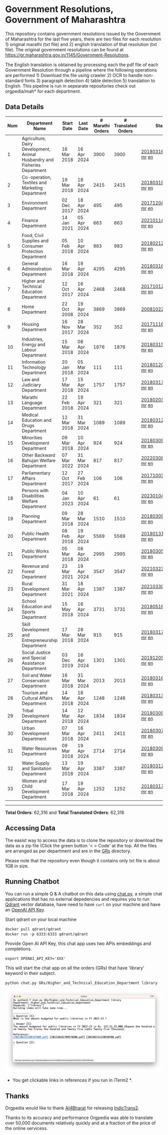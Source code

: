 # Government Resolutions, Government of Maharashtra

This repository contains government resolutions issued by the Government of Maharashtra for the last five years, there are two files for each resolution 1) original marathi (txt file) and 2) english translation of that resolution (txt file). The original government resolutions can be found at https://gr.maharashtra.gov.in/1145/Government-Resolutions.

The English translation is obtained by processing each the pdf file of each Government Resolution through a pipeline where the following operations are performed 1) Download the file using crawler 2) OCR to handle non-standard fonts 3) paragraph detection 4) table  detection 5) translation to English. This pipeline is run in sepearate repositories check out orgpedia/mah* for each department.


## Data Details

| Num | Department Name | Start Date | Last Date | # Marathi Orders | # Translated Orders | Starting Order | Last Order |
| --- | --------------- | ---------- | --------- | ---------------- | ------------------- | -------------- | ---------- |
| 1 | Agriculture, Dairy Development, Animal Husbandry and Fisheries Department | 16 Mar 2018 | 16 Apr 2024 | 3900 | 3900 | [201803161624182101.pdf](https://gr.maharashtra.gov.in/Site/Upload/Government%20Resolutions/English/201803161624182101.pdf) [mr](GRs/Agriculture,_Dairy_Development,_Animal_Husbandry_and_Fisheries_Department/201803161624182101.pdf.mr.txt) [en](GRs/Agriculture,_Dairy_Development,_Animal_Husbandry_and_Fisheries_Department/201803161624182101.pdf.en.txt) | [202404161559465701.pdf](https://gr.maharashtra.gov.in/Site/Upload/Government%20Resolutions/English/202404161559465701.pdf) [mr](GRs/Agriculture,_Dairy_Development,_Animal_Husbandry_and_Fisheries_Department/202404161559465701.pdf.mr.txt) [en](GRs/Agriculture,_Dairy_Development,_Animal_Husbandry_and_Fisheries_Department/202404161559465701.pdf.en.txt) |
| 2 | Co-operation, Textiles and Marketing Department | 19 Mar 2018 | 18 Apr 2024 | 2415 | 2415 | [201803191257576702.pdf](https://gr.maharashtra.gov.in/Site/Upload/Government%20Resolutions/English/201803191257576702.pdf) [mr](GRs/Co-operation,_Textiles_and_Marketing_Department/201803191257576702.pdf.mr.txt) [en](GRs/Co-operation,_Textiles_and_Marketing_Department/201803191257576702.pdf.en.txt) | [202404181317180302.pdf](https://gr.maharashtra.gov.in/Site/Upload/Government%20Resolutions/English/202404181317180302.pdf) [mr](GRs/Co-operation,_Textiles_and_Marketing_Department/202404181317180302.pdf.mr.txt) [en](GRs/Co-operation,_Textiles_and_Marketing_Department/202404181317180302.pdf.en.txt) |
| 3 | Environment Department | 02 Dec 2017 | 18 Apr 2024 | 495 | 495 | [201712041147216904.pdf](https://gr.maharashtra.gov.in/Site/Upload/Government%20Resolutions/English/201712041147216904.pdf) [mr](GRs/Environment_Department/201712041147216904.pdf.mr.txt) [en](GRs/Environment_Department/201712041147216904.pdf.en.txt) | [202404181458234804.pdf](https://gr.maharashtra.gov.in/Site/Upload/Government%20Resolutions/English/202404181458234804.pdf) [mr](GRs/Environment_Department/202404181458234804.pdf.mr.txt) [en](GRs/Environment_Department/202404181458234804.pdf.en.txt) |
| 4 | Finance Department | 14 Jan 2021 | 05 Apr 2024 | 663 | 663 | [202101141237329905.pdf](https://gr.maharashtra.gov.in/Site/Upload/Government%20Resolutions/English/202101141237329905.pdf) [mr](GRs/Finance_Department/202101141237329905.pdf.mr.txt) [en](GRs/Finance_Department/202101141237329905.pdf.en.txt) | [202404051623304305.pdf](https://gr.maharashtra.gov.in/Site/Upload/Government%20Resolutions/English/202404051623304305.pdf) [mr](GRs/Finance_Department/202404051623304305.pdf.mr.txt) [en](GRs/Finance_Department/202404051623304305.pdf.en.txt) |
| 5 | Food, Civil Supplies and Consumer Protection Department | 05 Feb 2018 | 10 Apr 2024 | 983 | 983 | [201802121244545806.pdf](https://gr.maharashtra.gov.in/Site/Upload/Government%20Resolutions/English/201802121244545806.pdf) [mr](GRs/Food,_Civil_Supplies_and_Consumer_Protection_Department/201802121244545806.pdf.mr.txt) [en](GRs/Food,_Civil_Supplies_and_Consumer_Protection_Department/201802121244545806.pdf.en.txt) | [202404101813448506.pdf](https://gr.maharashtra.gov.in/Site/Upload/Government%20Resolutions/English/202404101813448506.pdf) [mr](GRs/Food,_Civil_Supplies_and_Consumer_Protection_Department/202404101813448506.pdf.mr.txt) [en](GRs/Food,_Civil_Supplies_and_Consumer_Protection_Department/202404101813448506.pdf.en.txt) |
| 6 | General Administration Department | 16 Mar 2018 | 19 Apr 2024 | 4295 | 4295 | [201803161224022707.pdf](https://gr.maharashtra.gov.in/Site/Upload/Government%20Resolutions/English/201803161224022707.pdf) [mr](GRs/General_Administration_Department/201803161224022707.pdf.mr.txt) [en](GRs/General_Administration_Department/201803161224022707.pdf.en.txt) | [202404191106416607.pdf](https://gr.maharashtra.gov.in/Site/Upload/Government%20Resolutions/English/202404191106416607.pdf) [mr](GRs/General_Administration_Department/202404191106416607.pdf.mr.txt) [en](GRs/General_Administration_Department/202404191106416607.pdf.en.txt) |
| 7 | Higher and Technical Education Department | 12 Oct 2017 | 16 Apr 2024 | 2468 | 2468 | [201710121514029708.pdf](https://gr.maharashtra.gov.in/Site/Upload/Government%20Resolutions/English/201710121514029708.pdf) [mr](GRs/Higher_and_Technical_Education_Department/201710121514029708.pdf.mr.txt) [en](GRs/Higher_and_Technical_Education_Department/201710121514029708.pdf.en.txt) | [202404161255130808.pdf](https://gr.maharashtra.gov.in/Site/Upload/Government%20Resolutions/English/202404161255130808.pdf) [mr](GRs/Higher_and_Technical_Education_Department/202404161255130808.pdf.mr.txt) [en](GRs/Higher_and_Technical_Education_Department/202404161255130808.pdf.en.txt) |
| 8 | Home Department | 22 Oct 2008 | 19 Apr 2024 | 3869 | 3869 | [20081022.pdf](https://gr.maharashtra.gov.in/Site/Upload/Government%20Resolutions/English/20081022.pdf) [mr](GRs/Home_Department/20081022.pdf.mr.txt) [en](GRs/Home_Department/20081022.pdf.en.txt) | [202404191619029329.pdf](https://gr.maharashtra.gov.in/Site/Upload/Government%20Resolutions/English/202404191619029329.........pdf) [mr](GRs/Home_Department/202404191619029329.pdf.mr.txt) [en](GRs/Home_Department/202404191619029329.pdf.en.txt) |
| 9 | Housing Department | 16 Nov 2017 | 28 Mar 2024 | 352 | 352 | [201711161447076609.pdf](https://gr.maharashtra.gov.in/Site/Upload/Government%20Resolutions/English/201711161447076609.pdf) [mr](GRs/Housing_Department/201711161447076609.pdf.mr.txt) [en](GRs/Housing_Department/201711161447076609.pdf.en.txt) | [202403281255554909.pdf](https://gr.maharashtra.gov.in/Site/Upload/Government%20Resolutions/English/202403281255554909.pdf) [mr](GRs/Housing_Department/202403281255554909.pdf.mr.txt) [en](GRs/Housing_Department/202403281255554909.pdf.en.txt) |
| 10 | Industries, Energy and Labour Department | 15 Mar 2018 | 08 Apr 2024 | 1876 | 1876 | [201803151204055010.pdf](https://gr.maharashtra.gov.in/Site/Upload/Government%20Resolutions/English/201803151204055010.pdf) [mr](GRs/Industries,_Energy_and_Labour_Department/201803151204055010.pdf.mr.txt) [en](GRs/Industries,_Energy_and_Labour_Department/201803151204055010.pdf.en.txt) | [202404081506368810.pdf](https://gr.maharashtra.gov.in/Site/Upload/Government%20Resolutions/English/202404081506368810.pdf) [mr](GRs/Industries,_Energy_and_Labour_Department/202404081506368810.pdf.mr.txt) [en](GRs/Industries,_Energy_and_Labour_Department/202404081506368810.pdf.en.txt) |
| 11 | Information Technology Department | 20 Jan 2018 | 05 Mar 2024 | 111 | 111 | [201801201843024511.pdf](https://gr.maharashtra.gov.in/Site/Upload/Government%20Resolutions/English/201801201843024511.pdf) [mr](GRs/Information_Technology_Department/201801201843024511.pdf.mr.txt) [en](GRs/Information_Technology_Department/201801201843024511.pdf.en.txt) | [202403051249430211.pdf](https://gr.maharashtra.gov.in/Site/Upload/Government%20Resolutions/English/202403051249430211.pdf) [mr](GRs/Information_Technology_Department/202403051249430211.pdf.mr.txt) [en](GRs/Information_Technology_Department/202403051249430211.pdf.en.txt) |
| 12 | Law and Judiciary Department | 17 Mar 2018 | 15 Apr 2024 | 1757 | 1757 | [201803171129290212.pdf](https://gr.maharashtra.gov.in/Site/Upload/Government%20Resolutions/English/201803171129290212.pdf) [mr](GRs/Law_and_Judiciary_Department/201803171129290212.pdf.mr.txt) [en](GRs/Law_and_Judiciary_Department/201803171129290212.pdf.en.txt) | [202404151631579812.pdf](https://gr.maharashtra.gov.in/Site/Upload/Government%20Resolutions/English/202404151631579812.pdf) [mr](GRs/Law_and_Judiciary_Department/202404151631579812.pdf.mr.txt) [en](GRs/Law_and_Judiciary_Department/202404151631579812.pdf.en.txt) |
| 13 | Marathi Language Department | 22 Feb 2018 | 19 Apr 2024 | 321 | 321 | [201802031549154233.pdf](https://gr.maharashtra.gov.in/Site/Upload/Government%20Resolutions/English/201802031549154233.pdf) [mr](GRs/Marathi_Language_Department/201802031549154233.pdf.mr.txt) [en](GRs/Marathi_Language_Department/201802031549154233.pdf.en.txt) | [202404191657323233.pdf](https://gr.maharashtra.gov.in/Site/Upload/Government%20Resolutions/English/202404191657323233.pdf) [mr](GRs/Marathi_Language_Department/202404191657323233.pdf.mr.txt) [en](GRs/Marathi_Language_Department/202404191657323233.pdf.en.txt) |
| 14 | Medical Education and Drugs Department | 12 Mar 2018 | 31 Mar 2024 | 1089 | 1089 | [201803121137094813.pdf](https://gr.maharashtra.gov.in/Site/Upload/Government%20Resolutions/English/201803121137094813.pdf) [mr](GRs/Medical_Education_and_Drugs_Department/201803121137094813.pdf.mr.txt) [en](GRs/Medical_Education_and_Drugs_Department/201803121137094813.pdf.en.txt) | [202403311912520713.pdf](https://gr.maharashtra.gov.in/Site/Upload/Government%20Resolutions/English/202403311912520713.pdf) [mr](GRs/Medical_Education_and_Drugs_Department/202403311912520713.pdf.mr.txt) [en](GRs/Medical_Education_and_Drugs_Department/202403311912520713.pdf.en.txt) |
| 15 | Minorities Development Department | 09 Mar 2018 | 10 Apr 2024 | 924 | 924 | [201803091218355314.pdf](https://gr.maharashtra.gov.in/Site/Upload/Government%20Resolutions/English/201803091218355314.pdf) [mr](GRs/Minorities_Development_Department/201803091218355314.pdf.mr.txt) [en](GRs/Minorities_Development_Department/201803091218355314.pdf.en.txt) | [202404101455460814.pdf](https://gr.maharashtra.gov.in/Site/Upload/Government%20Resolutions/English/202404101455460814.pdf) [mr](GRs/Minorities_Development_Department/202404101455460814.pdf.mr.txt) [en](GRs/Minorities_Development_Department/202404101455460814.pdf.en.txt) |
| 16 | Other Backward Bahujan Welfare Department | 07 Mar 2022 | 31 Mar 2024 | 817 | 817 | [202203081752439334.pdf](https://gr.maharashtra.gov.in/Site/Upload/Government%20Resolutions/English/202203081752439334.pdf) [mr](GRs/Other_Backward_Bahujan_Welfare_Department/202203081752439334.pdf.mr.txt) [en](GRs/Other_Backward_Bahujan_Welfare_Department/202203081752439334.pdf.en.txt) | [202404021242002234.pdf](https://gr.maharashtra.gov.in/Site/Upload/Government%20Resolutions/English/202404021242002234.pdf) [mr](GRs/Other_Backward_Bahujan_Welfare_Department/202404021242002234.pdf.mr.txt) [en](GRs/Other_Backward_Bahujan_Welfare_Department/202404021242002234.pdf.en.txt) |
| 17 | Parliamentary Affairs Department | 12 Oct 2017 | 27 Feb 2024 | 106 | 106 | [201710031642378615.pdf](https://gr.maharashtra.gov.in/Site/Upload/Government%20Resolutions/English/201710031642378615.pdf) [mr](GRs/Parliamentary_Affairs_Department/201710031642378615.pdf.mr.txt) [en](GRs/Parliamentary_Affairs_Department/201710031642378615.pdf.en.txt) | [202402271500283915.pdf](https://gr.maharashtra.gov.in/Site/Upload/Government%20Resolutions/English/202402271500283915.pdf) [mr](GRs/Parliamentary_Affairs_Department/202402271500283915.pdf.mr.txt) [en](GRs/Parliamentary_Affairs_Department/202402271500283915.pdf.en.txt) |
| 18 | Persons with Disabilities Welfare Department | 04 Jan 2023 | 10 Apr 2024 | 61 | 61 | [202301041906309635.pdf](https://gr.maharashtra.gov.in/Site/Upload/Government%20Resolutions/English/202301041906309635.pdf) [mr](GRs/Persons_with_Disabilities_Welfare_Department/202301041906309635.pdf.mr.txt) [en](GRs/Persons_with_Disabilities_Welfare_Department/202301041906309635.pdf.en.txt) | [202404101258220535.pdf](https://gr.maharashtra.gov.in/Site/Upload/Government%20Resolutions/English/202404101258220535.pdf) [mr](GRs/Persons_with_Disabilities_Welfare_Department/202404101258220535.pdf.mr.txt) [en](GRs/Persons_with_Disabilities_Welfare_Department/202404101258220535.pdf.en.txt) |
| 19 | Planning Department | 09 Mar 2018 | 28 Mar 2024 | 1510 | 1510 | [201803091441032716.pdf](https://gr.maharashtra.gov.in/Site/Upload/Government%20Resolutions/English/201803091441032716.pdf) [mr](GRs/Planning_Department/201803091441032716.pdf.mr.txt) [en](GRs/Planning_Department/201803091441032716.pdf.en.txt) | [202403281801217116.pdf](https://gr.maharashtra.gov.in/Site/Upload/Government%20Resolutions/English/202403281801217116.pdf) [mr](GRs/Planning_Department/202403281801217116.pdf.mr.txt) [en](GRs/Planning_Department/202403281801217116.pdf.en.txt) |
| 20 | Public Health Department | 08 Feb 2018 | 19 Apr 2024 | 5569 | 5569 | [201801311722275417.pdf](https://gr.maharashtra.gov.in/Site/Upload/Government%20Resolutions/English/201801311722275417.pdf) [mr](GRs/Public_Health_Department/201801311722275417.pdf.mr.txt) [en](GRs/Public_Health_Department/201801311722275417.pdf.en.txt) | [202404181835303317.pdf](https://gr.maharashtra.gov.in/Site/Upload/Government%20Resolutions/English/202404181835303317.pdf) [mr](GRs/Public_Health_Department/202404181835303317.pdf.mr.txt) [en](GRs/Public_Health_Department/202404181835303317.pdf.en.txt) |
| 21 | Public Works Department | 05 Mar 2018 | 08 Apr 2024 | 2995 | 2995 | [201803051515468118.pdf](https://gr.maharashtra.gov.in/Site/Upload/Government%20Resolutions/English/201803051515468118.pdf) [mr](GRs/Public_Works_Department/201803051515468118.pdf.mr.txt) [en](GRs/Public_Works_Department/201803051515468118.pdf.en.txt) | [202404081723012118.pdf](https://gr.maharashtra.gov.in/Site/Upload/Government%20Resolutions/English/202404081723012118.pdf) [mr](GRs/Public_Works_Department/202404081723012118.pdf.mr.txt) [en](GRs/Public_Works_Department/202404081723012118.pdf.en.txt) |
| 22 | Revenue and Forest Department | 23 Mar 2021 | 19 Apr 2024 | 3547 | 3547 | [202103231328393119.pdf](https://gr.maharashtra.gov.in/Site/Upload/Government%20Resolutions/English/202103231328393119.pdf) [mr](GRs/Revenue_and_Forest_Department/202103231328393119.pdf.mr.txt) [en](GRs/Revenue_and_Forest_Department/202103231328393119.pdf.en.txt) | [202404191724010119.pdf](https://gr.maharashtra.gov.in/Site/Upload/Government%20Resolutions/English/202404191724010119.pdf) [mr](GRs/Revenue_and_Forest_Department/202404191724010119.pdf.mr.txt) [en](GRs/Revenue_and_Forest_Department/202404191724010119.pdf.en.txt) |
| 23 | Rural Development Department | 31 Mar 2021 | 18 Apr 2024 | 1387 | 1387 | [202103301021181120.pdf](https://gr.maharashtra.gov.in/Site/Upload/Government%20Resolutions/English/202103301021181120.pdf) [mr](GRs/Rural_Development_Department/202103301021181120.pdf.mr.txt) [en](GRs/Rural_Development_Department/202103301021181120.pdf.en.txt) | [202404101623294620.pdf](https://gr.maharashtra.gov.in/Site/Upload/Government%20Resolutions/English/202404101623294620.pdf) [mr](GRs/Rural_Development_Department/202404101623294620.pdf.mr.txt) [en](GRs/Rural_Development_Department/202404101623294620.pdf.en.txt) |
| 24 | School Education and Sports Department | 15 May 2018 | 16 Apr 2024 | 3731 | 3731 | [201805161114241221.pdf](https://gr.maharashtra.gov.in/Site/Upload/Government%20Resolutions/English/201805161114241221.pdf) [mr](GRs/School_Education_and_Sports_Department/201805161114241221.pdf.mr.txt) [en](GRs/School_Education_and_Sports_Department/201805161114241221.pdf.en.txt) | [202404161809263921.pdf](https://gr.maharashtra.gov.in/Site/Upload/Government%20Resolutions/English/202404161809263921.pdf) [mr](GRs/School_Education_and_Sports_Department/202404161809263921.pdf.mr.txt) [en](GRs/School_Education_and_Sports_Department/202404161809263921.pdf.en.txt) |
| 25 | Skill Development and Entrepreneurship Department | 17 Mar 2018 | 28 Mar 2024 | 915 | 915 | [201803171322099003.pdf](https://gr.maharashtra.gov.in/Site/Upload/Government%20Resolutions/English/201803171322099003.pdf) [mr](GRs/Skill_Development_and_Entrepreneurship_Department/201803171322099003.pdf.mr.txt) [en](GRs/Skill_Development_and_Entrepreneurship_Department/201803171322099003.pdf.en.txt) | [202403281217542303.pdf](https://gr.maharashtra.gov.in/Site/Upload/Government%20Resolutions/English/202403281217542303.pdf) [mr](GRs/Skill_Development_and_Entrepreneurship_Department/202403281217542303.pdf.mr.txt) [en](GRs/Skill_Development_and_Entrepreneurship_Department/202403281217542303.pdf.en.txt) |
| 26 | Social Justice and Special Assistance Department | 03 Dec 2019 | 16 Apr 2024 | 1301 | 1301 | [201912051107011622.pdf](https://gr.maharashtra.gov.in/Site/Upload/Government%20Resolutions/English/201912051107011622.pdf) [mr](GRs/Social_Justice_and_Special_Assistance_Department/201912051107011622.pdf.mr.txt) [en](GRs/Social_Justice_and_Special_Assistance_Department/201912051107011622.pdf.en.txt) | [202404161419000822.pdf](https://gr.maharashtra.gov.in/Site/Upload/Government%20Resolutions/English/202404161419000822.pdf) [mr](GRs/Social_Justice_and_Special_Assistance_Department/202404161419000822.pdf.mr.txt) [en](GRs/Social_Justice_and_Special_Assistance_Department/202404161419000822.pdf.en.txt) |
| 27 | Soil and Water Conservation Department | 16 Mar 2018 | 31 Mar 2024 | 2013 | 2013 | [201803161247582426.pdf](https://gr.maharashtra.gov.in/Site/Upload/Government%20Resolutions/English/201803161247582426.pdf) [mr](GRs/Soil_and_Water_Conservation_Department/201803161247582426.pdf.mr.txt) [en](GRs/Soil_and_Water_Conservation_Department/201803161247582426.pdf.en.txt) | [202403311637210026.pdf](https://gr.maharashtra.gov.in/Site/Upload/Government%20Resolutions/English/202403311637210026.....pdf) [mr](GRs/Soil_and_Water_Conservation_Department/202403311637210026.pdf.mr.txt) [en](GRs/Soil_and_Water_Conservation_Department/202403311637210026.pdf.en.txt) |
| 28 | Tourism and Cultural Affairs Department | 14 Mar 2018 | 18 Apr 2024 | 1248 | 1248 | [201803131542054523.pdf](https://gr.maharashtra.gov.in/Site/Upload/Government%20Resolutions/English/201803131542054523.pdf) [mr](GRs/Tourism_and_Cultural_Affairs_Department/201803131542054523.pdf.mr.txt) [en](GRs/Tourism_and_Cultural_Affairs_Department/201803131542054523.pdf.en.txt) | [202404181528347723.pdf](https://gr.maharashtra.gov.in/Site/Upload/Government%20Resolutions/English/202404181528347723.pdf) [mr](GRs/Tourism_and_Cultural_Affairs_Department/202404181528347723.pdf.mr.txt) [en](GRs/Tourism_and_Cultural_Affairs_Department/202404181528347723.pdf.en.txt) |
| 29 | Tribal Development Department | 14 Mar 2018 | 12 Apr 2024 | 1834 | 1834 | [201803091105184924.pdf](https://gr.maharashtra.gov.in/Site/Upload/Government%20Resolutions/English/201803091105184924.pdf) [mr](GRs/Tribal_Development_Department/201803091105184924.pdf.mr.txt) [en](GRs/Tribal_Development_Department/201803091105184924.pdf.en.txt) | [202404051752162224.pdf](https://gr.maharashtra.gov.in/Site/Upload/Government%20Resolutions/English/202404051752162224.pdf) [mr](GRs/Tribal_Development_Department/202404051752162224.pdf.mr.txt) [en](GRs/Tribal_Development_Department/202404051752162224.pdf.en.txt) |
| 30 | Urban Development Department | 07 Mar 2018 | 16 Apr 2024 | 2411 | 2411 | [201803071203178325.pdf](https://gr.maharashtra.gov.in/Site/Upload/Government%20Resolutions/English/201803071203178325.pdf) [mr](GRs/Urban_Development_Department/201803071203178325.pdf.mr.txt) [en](GRs/Urban_Development_Department/201803071203178325.pdf.en.txt) | [202404161527051325.pdf](https://gr.maharashtra.gov.in/Site/Upload/Government%20Resolutions/English/202404161527051325.....pdf) [mr](GRs/Urban_Development_Department/202404161527051325.pdf.mr.txt) [en](GRs/Urban_Development_Department/202404161527051325.pdf.en.txt) |
| 31 | Water Resources Department | 09 Mar 2018 | 19 Apr 2024 | 2714 | 2714 | [201803091034435527.pdf](https://gr.maharashtra.gov.in/Site/Upload/Government%20Resolutions/English/201803091034435527.pdf) [mr](GRs/Water_Resources_Department/201803091034435527.pdf.mr.txt) [en](GRs/Water_Resources_Department/201803091034435527.pdf.en.txt) | [202404191425148827.pdf](https://gr.maharashtra.gov.in/Site/Upload/Government%20Resolutions/English/202404191425148827.pdf) [mr](GRs/Water_Resources_Department/202404191425148827.pdf.mr.txt) [en](GRs/Water_Resources_Department/202404191425148827.pdf.en.txt) |
| 32 | Water Supply and Sanitation Department | 13 Mar 2018 | 19 Apr 2024 | 3387 | 3387 | [201803121414108428.pdf](https://gr.maharashtra.gov.in/Site/Upload/Government%20Resolutions/English/201803121414108428.pdf) [mr](GRs/Water_Supply_and_Sanitation_Department/201803121414108428.pdf.mr.txt) [en](GRs/Water_Supply_and_Sanitation_Department/201803121414108428.pdf.en.txt) | [202404191152567128.pdf](https://gr.maharashtra.gov.in/Site/Upload/Government%20Resolutions/English/202404191152567128.pdf) [mr](GRs/Water_Supply_and_Sanitation_Department/202404191152567128.pdf.mr.txt) [en](GRs/Water_Supply_and_Sanitation_Department/202404191152567128.pdf.en.txt) |
| 33 | Women and Child Development Department | 17 Mar 2018 | 19 Apr 2024 | 1252 | 1252 | [201803171539444330.pdf](https://gr.maharashtra.gov.in/Site/Upload/Government%20Resolutions/English/201803171539444330.pdf) [mr](GRs/Women_and_Child_Development_Department/201803171539444330.pdf.mr.txt) [en](GRs/Women_and_Child_Development_Department/201803171539444330.pdf.en.txt) | [202404191702040430.pdf](https://gr.maharashtra.gov.in/Site/Upload/Government%20Resolutions/English/202404191702040430.pdf) [mr](GRs/Women_and_Child_Development_Department/202404191702040430.pdf.mr.txt) [en](GRs/Women_and_Child_Development_Department/202404191702040430.pdf.en.txt) |
----------------------------------------------------------------------------------------------------

**Total Orders**: 62,316 and **Total Translated Orders**: 62,316
## Accessing Data

The easist way to access the data is to clone the repository or download the data as a zip file (Click the green button '< > Code' at the top. All the files are arranged as per department and are in the [GRs](GRs) directory.

Please note that the repository even though it contains only txt file is about 1GB in size.

## Running Chatbot

You can run a simple Q & A chatbot on this data using [chat.py](chat.py), a simple chat applications that has no external depedencies and requires you to run [Qdrant](https://qdrant.tech/) vector database, have need to have `curl` on your machine and have an [OpenAI API Key](https://help.openai.com/en/articles/4936850-where-do-i-find-my-secret-api-key).

Start qdrant on your local machine
```shell
docker pull qdrant/qdrant
docker run -p 6333:6333 qdrant/qdrant
```

Provide Open AI API Key, this chat app uses two APIs embeddings and completions.
```shell
export OPENAI_API_KEY='XXX'
```

This will start the chat app on all the orders (GRs) that have 'library' keyword in their subject.

```shell
python chat.py GRs/Higher_and_Technical_Education_Department library
```

![screenshot of running chat.py](screenshot.png)

* You get clickable links in references if you run in iTerm2 *.

## Thanks

Orgpedia would like to thank [AI4Bharat](https://ai4bharat.iitm.ac.in/) for releasing [IndicTrans2](https://github.com/AI4Bharat/IndicTrans2).

Thanks to its accuracy and performance Orgpedia was able to translate over 50,000 documents relatively quickly and at a fraction of the price of the online servicess.












